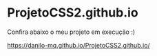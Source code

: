 # ProjetoCSS2.github.io

Confira abaixo o meu projeto em execução :)

https://danilo-mq.github.io/ProjetoCSS2.github.io/
 
